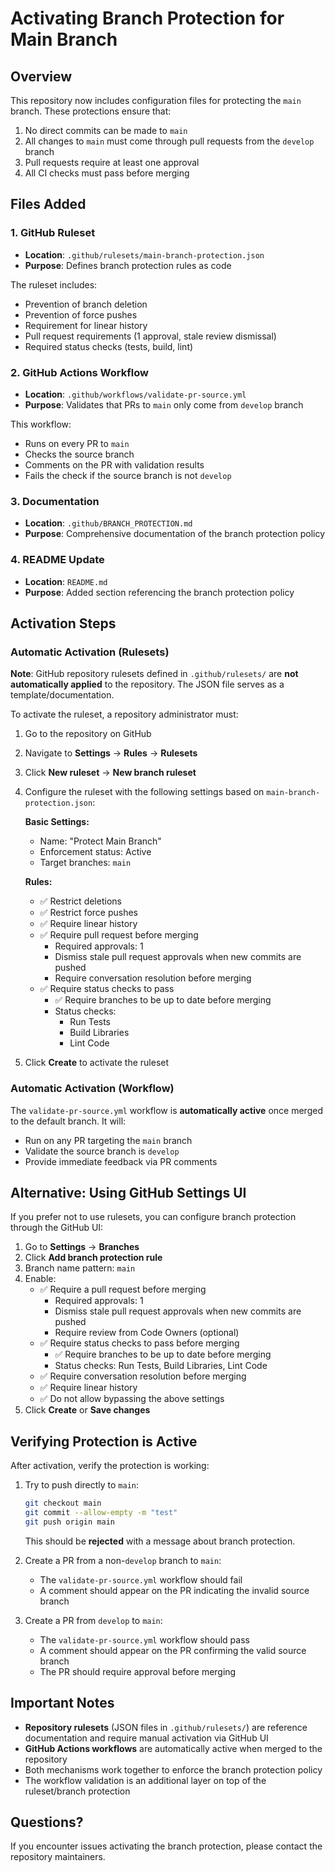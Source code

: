 # Activating Branch Protection for Main Branch

## Overview

This repository now includes configuration files for protecting the `main` branch. These protections ensure that:
1. No direct commits can be made to `main`
2. All changes to `main` must come through pull requests from the `develop` branch
3. Pull requests require at least one approval
4. All CI checks must pass before merging

## Files Added

### 1. GitHub Ruleset
- **Location**: `.github/rulesets/main-branch-protection.json`
- **Purpose**: Defines branch protection rules as code

The ruleset includes:
- Prevention of branch deletion
- Prevention of force pushes
- Requirement for linear history
- Pull request requirements (1 approval, stale review dismissal)
- Required status checks (tests, build, lint)

### 2. GitHub Actions Workflow
- **Location**: `.github/workflows/validate-pr-source.yml`
- **Purpose**: Validates that PRs to `main` only come from `develop` branch

This workflow:
- Runs on every PR to `main`
- Checks the source branch
- Comments on the PR with validation results
- Fails the check if the source branch is not `develop`

### 3. Documentation
- **Location**: `.github/BRANCH_PROTECTION.md`
- **Purpose**: Comprehensive documentation of the branch protection policy

### 4. README Update
- **Location**: `README.md`
- **Purpose**: Added section referencing the branch protection policy

## Activation Steps

### Automatic Activation (Rulesets)

**Note**: GitHub repository rulesets defined in `.github/rulesets/` are **not automatically applied** to the repository. The JSON file serves as a template/documentation.

To activate the ruleset, a repository administrator must:

1. Go to the repository on GitHub
2. Navigate to **Settings** → **Rules** → **Rulesets**
3. Click **New ruleset** → **New branch ruleset**
4. Configure the ruleset with the following settings based on `main-branch-protection.json`:

   **Basic Settings:**
   - Name: "Protect Main Branch"
   - Enforcement status: Active
   - Target branches: `main`

   **Rules:**
   - ✅ Restrict deletions
   - ✅ Restrict force pushes
   - ✅ Require linear history
   - ✅ Require pull request before merging
     - Required approvals: 1
     - Dismiss stale pull request approvals when new commits are pushed
     - Require conversation resolution before merging
   - ✅ Require status checks to pass
     - ✅ Require branches to be up to date before merging
     - Status checks:
       - Run Tests
       - Build Libraries
       - Lint Code

5. Click **Create** to activate the ruleset

### Automatic Activation (Workflow)

The `validate-pr-source.yml` workflow is **automatically active** once merged to the default branch. It will:
- Run on any PR targeting the `main` branch
- Validate the source branch is `develop`
- Provide immediate feedback via PR comments

## Alternative: Using GitHub Settings UI

If you prefer not to use rulesets, you can configure branch protection through the GitHub UI:

1. Go to **Settings** → **Branches**
2. Click **Add branch protection rule**
3. Branch name pattern: `main`
4. Enable:
   - ✅ Require a pull request before merging
     - Required approvals: 1
     - Dismiss stale pull request approvals when new commits are pushed
     - Require review from Code Owners (optional)
   - ✅ Require status checks to pass before merging
     - ✅ Require branches to be up to date before merging
     - Status checks: Run Tests, Build Libraries, Lint Code
   - ✅ Require conversation resolution before merging
   - ✅ Require linear history
   - ✅ Do not allow bypassing the above settings
5. Click **Create** or **Save changes**

## Verifying Protection is Active

After activation, verify the protection is working:

1. Try to push directly to `main`:
   ```bash
   git checkout main
   git commit --allow-empty -m "test"
   git push origin main
   ```
   This should be **rejected** with a message about branch protection.

2. Create a PR from a non-`develop` branch to `main`:
   - The `validate-pr-source.yml` workflow should fail
   - A comment should appear on the PR indicating the invalid source branch

3. Create a PR from `develop` to `main`:
   - The `validate-pr-source.yml` workflow should pass
   - A comment should appear on the PR confirming the valid source branch
   - The PR should require approval before merging

## Important Notes

- **Repository rulesets** (JSON files in `.github/rulesets/`) are reference documentation and require manual activation via GitHub UI
- **GitHub Actions workflows** are automatically active when merged to the repository
- Both mechanisms work together to enforce the branch protection policy
- The workflow validation is an additional layer on top of the ruleset/branch protection

## Questions?

If you encounter issues activating the branch protection, please contact the repository maintainers.
